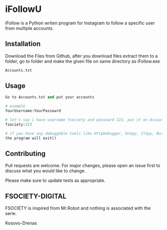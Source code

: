 # iFollowU

iFollow is a Python writen program for Instagram to follow a specific user from multiple accounts.

## Installation

Download the Files from Github, after you download files extract them to a folder, go to folder and make the given file on same directory as iFollow.exe

```bash
Accounts.txt
```

## Usage

```python
Go to Accounts.txt and put your accounts

# example
YourUsername:YourPassowrd

# let's say i have username fsociety and passowrd 123, put it on Accounts.txt as:
fsociety:123

# if you have any debuggable tools like HttpDebugger, DnSpy, IlSpy, BurpSuite etc..
the program will exit()
```

## Contributing
Pull requests are welcome. For major changes, please open an issue first to discuss what you would like to change.

Please make sure to update tests as appropriate.

## FSOCIETY-DIGITAL
FSOCIETY is inspired from Mr.Robot and nothing is associated with the serie.

Kosovo-Drenas
